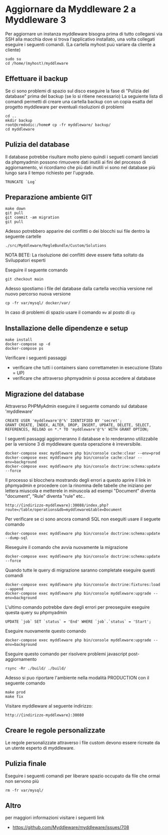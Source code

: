 # Aggiornare da Myddleware 2 a Myddleware 3

Per aggiornare un instanza myddleware bisogna prima di tutto collegarsi 
via SSH alla macchia dove si trova l'applicativo installato, una volta collegati
eseguire i seguenti comandi. (La cartella myhost puù variare da cliente a cliente)

```
sudo su
cd /home/(myhost)/myddleware
```

## Effettuare il backup 

Se ci sono problemi di spazio sul disco eseguire la fase di "Pulizia del database" prima del backup (se lo si ritiene necessario)
La seguiente lista di comandi permetti di creare una cartella backup con un copia esatta del progetto myddleware per eventuali risoluzioni di problemi

```
cd ..
mkdir backup
root@crmdodic:/home# cp -fr myddleware/ backup/
cd myddleware
```

## Pulizia del database

Il database potrebbe risultare molto pieno quindi i segueti comanti lanciati da phpmyadmin possono rimuovere dati inutili ai fini del processo
di aggiornamento, vi ricordiamo che più dati inutili vi sono nel database più lungo sara il tempo richiesto per l'upgrade.

```
TRUNCATE `Log`
```

## Preparazione ambiente GIT

```
make down
git pull
git commit -am migration
git pull
```

Adesso potrebbero apparire dei conflitti o dei blocchi sui file dentro la seguente cartelle

```
./src/Myddleware/RegleBundle/Custom/Solutions
```

NOTA BETE: La risoluzione dei conflitti deve essere fatta soltato da Sviluppatori esperti

Eseguire il seguente comando 

```
git checkout main
```

Adesso spostiamo i file del database dalla cartella vecchia versione nel nuovo percorso nuova versione

```
cp -fr var/mysql/ docker/var/
```

In caso di problemi di spazio usare il comando `mv` al posto di `cp`

## Installazione delle dipendenze e setup

```
make install
docker-compose up -d
docker-compose ps
```

Verificare i seguenti passaggi

- verificare che tutti i containers siano correttameten in esecuzione (Stato = UP)
- verificare che attraverso phpmyadmin si possa accedere al database

## Migrazione del database

Attraverso PHPMyAdmin eseguire il seguente comando sul database 'myddleware'

```
CREATE USER 'myddleware'@'%' IDENTIFIED BY 'secret';
GRANT CREATE, INDEX, ALTER, DROP, INSERT, UPDATE, DELETE, SELECT, REFERENCES, RELOAD on *.* TO 'myddleware'@'%' WITH GRANT OPTION;
```

I seguenti passaggi aggiorneranno il database e lo renderanno utilizzabile per la versione 3 di myddleware
questa operazione è irreversibile.

```
docker-compose exec myddleware php bin/console cache:clear --env=prod 
docker-compose exec myddleware php bin/console cache:clear --env=background 
docker-compose exec myddleware php bin/console doctrine:schema:update --force 
```

Il processo si blocchera mostrando degli errori a questo aprire il link in phpmyadmin e procedere con la rinomina delle tabelle
che iniziano per lettera miuscola e metterele in minuscola ad esempi "Document" diventa "document", "Rule" diventa "rule" etc.. 

```
http://{indirizzo-myddleware}:30088/index.php?route=/table/operations&db=myddleware&table=Document
```

Per verificare se ci sono ancora comandi SQL non eseguiti usare il seguete comando

```
docker-compose exec myddleware php bin/console doctrine:schema:update --dump-sql
```

Rieseguire il comando che avvia nuovamente la migrazione

```
docker-compose exec myddleware php bin/console doctrine:schema:update --force
```

Quando tutte le query di migrazione saranno completate eseguire questi comandi

```
docker-compose exec myddleware php bin/console doctrine:fixtures:load --append
docker-compose exec myddleware php bin/console myddleware:upgrade --env=background 
```

L'ultimo comando potrebbe dare degli errori per preoseguire eseguire questa query su phpmyadmin 

```
UPDATE `job` SET `status` = 'End' WHERE `job`.`status` = 'Start';
```

Eseguire nuovamente questo comando

```
docker-compose exec myddleware php bin/console myddleware:upgrade --env=background
```

Eseguire questo comando per risolvere problemi javascript post-aggiornamento

```
rsync -Rr ./build/ ./build/
```

Adesso si puo riportare l'ambiente nella modalità PRODUCTION con il seguente comando

```
make prod
make fix
``` 

Visitare myddleware al seguente indirizzo:

```
http://{indirizzo-myddleware}:30080
```

## Creare le regole personalizzate

Le regole personalizzate attraverso i file custom devono essere ricreate da un utente esperto di myddleware.

## Pulizia finale

Eseguire i seguenti comandi per liberare spazio occupato da file che ormai non servono più

```
rm -fr var/mysql/
```

## Altro

per maggiori informazioni visitare i seguenti link

- <https://github.com/Myddleware/myddleware/issues/708>
